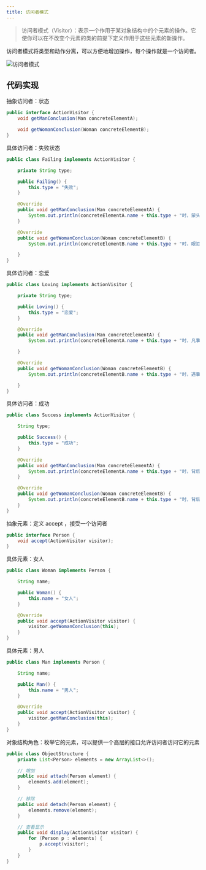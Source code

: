 ```yaml
---
title: 访问者模式
---
```


>访问者模式（Visitor）：表示一个作用于某对象结构中的个元素的操作。它使你可以在不改变个元素的类的前提下定义作用于这些元素的新操作。

访问者模式将类型和动作分离，可以方便地增加操作，每个操作就是一个访问者。

![访问者模式](https://note.youdao.com/yws/public/resource/fb63e88819e0de2bc8a59f7f002e0843/xmlnote/6CC4FF88D86F4F9E97C491E165F7542F/18108)


## 代码实现

抽象访问者：状态

```java
public interface ActionVisitor {
    void getManConclusion(Man concreteElementA);

    void getWomanConclusion(Woman concreteElementB);
}

```

具体访问者：失败状态

```java
public class Failing implements ActionVisitor {

    private String type;

    public Failing() {
        this.type = "失败";
    }

    @Override
    public void getManConclusion(Man concreteElementA) {
        System.out.println(concreteElementA.name + this.type + "时，蒙头喝酒，谁也不用劝！");
    }

    @Override
    public void getWomanConclusion(Woman concreteElementB) {
        System.out.println(concreteElementB.name + this.type + "时，眼泪汪汪，谁也劝不住！");

    }
}
```

具体访问者：恋爱

```java
public class Loving implements ActionVisitor {

    private String type;

    public Loving() {
        this.type = "恋爱";
    }

    @Override
    public void getManConclusion(Man concreteElementA) {
        System.out.println(concreteElementA.name + this.type + "时，凡事不懂也要装懂！");

    }

    @Override
    public void getWomanConclusion(Woman concreteElementB) {
        System.out.println(concreteElementB.name + this.type + "时，遇事懂也装不懂！");

    }
}

```

 具体访问者：成功

```java
public class Success implements ActionVisitor {

    String type;

    public Success() {
        this.type = "成功";
    }

    @Override
    public void getManConclusion(Man concreteElementA) {
        System.out.println(concreteElementA.name + this.type + "时，背后多半有一个伟大的女人！");
    }

    @Override
    public void getWomanConclusion(Woman concreteElementB) {
        System.out.println(concreteElementB.name + this.type + "时，背后大多有一个不成功的男人！");
    }
}

```

抽象元素：定义 accept ，接受一个访问者

```java
public interface Person {
    void accept(ActionVisitor visitor);
}
```

具体元素：女人

```java
public class Woman implements Person {

    String name;

    public Woman() {
        this.name = "女人";
    }

    @Override
    public void accept(ActionVisitor visitor) {
        visitor.getWomanConclusion(this);
    }
}
```

具体元素：男人

```java
public class Man implements Person {

    String name;

    public Man() {
        this.name = "男人";
    }

    @Override
    public void accept(ActionVisitor visitor) {
        visitor.getManConclusion(this);
    }
}
```
对象结构角色：枚举它的元素，可以提供一个高层的接口允许访问者访问它的元素

```java
public class ObjectStructure {
    private List<Person> elements = new ArrayList<>();

    // 增加
    public void attach(Person element) {
        elements.add(element);
    }

    // 移除
    public void detach(Person element) {
        elements.remove(element);
    }

    // 查看显示
    public void display(ActionVisitor visitor) {
        for (Person p : elements) {
            p.accept(visitor);
        }
    }
}
```